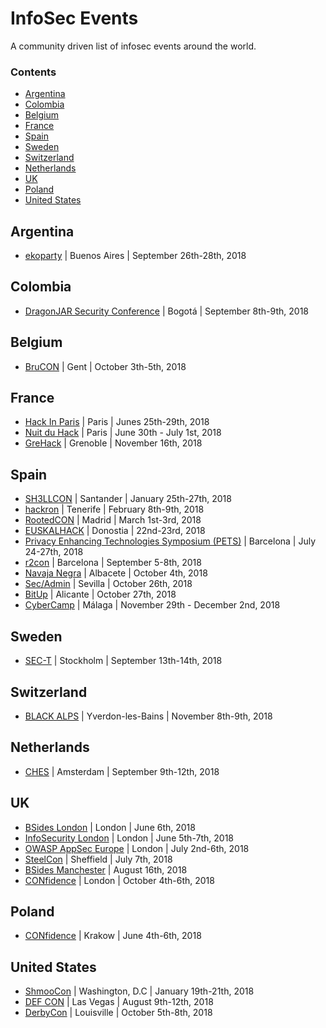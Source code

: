 # InfoSec Events

A community driven list of infosec events around the world.

### Contents

- [Argentina](#argentina)
- [Colombia](#colombia)
- [Belgium](#belgium)
- [France](#france)
- [Spain](#spain)
- [Sweden](#sweden)
- [Switzerland](#switzerland)
- [Netherlands](#netherlands)
- [UK](#uk)
- [Poland](#poland)
- [United States](#united-states)

## Argentina

- [ekoparty](https://www.ekoparty.org/) | Buenos Aires | September 26th-28th, 2018

## Colombia

- [DragonJAR Security Conference](https://www.dragonjarcon.org/) | Bogotá | September 8th-9th, 2018

## Belgium

- [BruCON](https://2018.brucon.org/index.php/Main_Page) | Gent | October 3th-5th, 2018

## France

- [Hack In Paris](https://hackinparis.com/) | Paris | Junes 25th-29th, 2018
- [Nuit du Hack](https://nuitduhack.com/en) | Paris | June 30th - July 1st, 2018
- [GreHack](https://grehack.fr/) | Grenoble | November 16th, 2018

## Spain

- [SH3LLCON](https://www.sh3llcon.es/) | Santander | January 25th-27th, 2018
- [hackron](https://hackron.com/) | Tenerife | February 8th-9th, 2018
- [RootedCON](https://rootedcon.com/) | Madrid | March 1st-3rd, 2018
- [EUSKALHACK](http://securitycongress.euskalhack.org/) | Donostia | 22nd-23rd, 2018
- [Privacy Enhancing Technologies Symposium (PETS)](https://petsymposium.org/) | Barcelona | July 24-27th, 2018
- [r2con](https://rada.re/con/2018/) | Barcelona | September 5-8th, 2018
- [Navaja Negra](https://www.navajanegra.com/2018/) | Albacete | October 4th, 2018
- [Sec/Admin](https://www.secadmin.es/) | Sevilla | October 26th, 2018
- [BitUp](https://bitupalicante.es/) | Alicante | October 27th, 2018
- [CyberCamp](https://cybercamp.es/) | Málaga | November 29th - December 2nd, 2018

## Sweden

- [SEC-T](https://www.sec-t.org/) | Stockholm | September 13th-14th, 2018

## Switzerland

- [BLACK ALPS](https://www.blackalps.ch/ba-18/) | Yverdon-les-Bains | November 8th-9th, 2018

## Netherlands

- [CHES](https://ches.iacr.org/) | Amsterdam | September 9th-12th, 2018

## UK

- [BSides London](https://www.securitybsides.org.uk/) | London | June 6th, 2018
- [InfoSecurity London](http://www.infosecurityeurope.com/) | London | June 5th-7th, 2018
- [OWASP AppSec Europe](https://2018.appsec.eu/) | London | July 2nd-6th, 2018
- [SteelCon](https://www.steelcon.info/) | Sheffield | July 7th, 2018
- [BSides Manchester](https://www.bsidesmcr.org.uk/) | August 16th, 2018
- [CONfidence](https://confidence-conference.org/) | London | October 4th-6th, 2018

## Poland

- [CONfidence](https://confidence-conference.org/) | Krakow | June 4th-6th, 2018

## United States

- [ShmooCon](http://shmoocon.org/) | Washington, D.C | January 19th-21th, 2018
- [DEF CON](https://defcon.org/) | Las Vegas | August 9th-12th, 2018
- [DerbyCon](https://www.derbycon.com/) | Louisville | October 5th-8th, 2018

